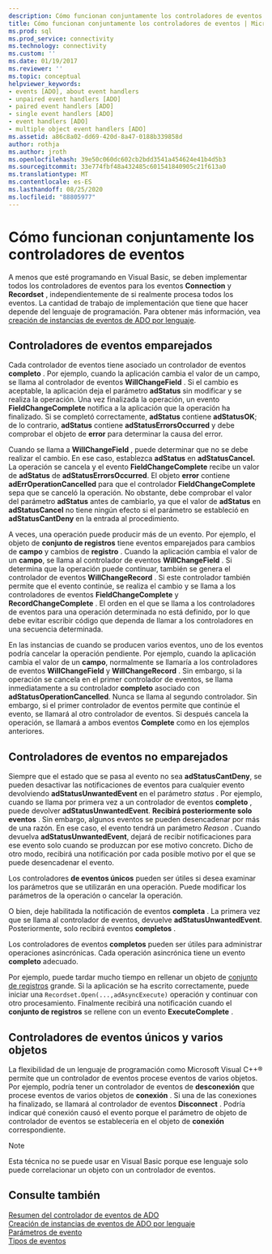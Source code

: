 ```yaml
---
description: Cómo funcionan conjuntamente los controladores de eventos
title: Cómo funcionan conjuntamente los controladores de eventos | Microsoft Docs
ms.prod: sql
ms.prod_service: connectivity
ms.technology: connectivity
ms.custom: ''
ms.date: 01/19/2017
ms.reviewer: ''
ms.topic: conceptual
helpviewer_keywords:
- events [ADO], about event handlers
- unpaired event handlers [ADO]
- paired event handlers [ADO]
- single event handlers [ADO]
- event handlers [ADO]
- multiple object event handlers [ADO]
ms.assetid: a86c8a02-dd69-420d-8a47-0188b339858d
author: rothja
ms.author: jroth
ms.openlocfilehash: 39e50c060dc602cb2bdd3541a454624e41b4d5b3
ms.sourcegitcommit: 33e774fbf48a432485c601541840905c21f613a0
ms.translationtype: MT
ms.contentlocale: es-ES
ms.lasthandoff: 08/25/2020
ms.locfileid: "88805977"
---
```

# <a name="how-event-handlers-work-together"></a>Cómo funcionan conjuntamente los controladores de eventos
A menos que esté programando en Visual Basic, se deben implementar todos los controladores de eventos para los eventos **Connection** y **Recordset** , independientemente de si realmente procesa todos los eventos. La cantidad de trabajo de implementación que tiene que hacer depende del lenguaje de programación. Para obtener más información, vea [creación de instancias de eventos de ADO por lenguaje](./ado-event-instantiation-by-language.md).  
  
## <a name="paired-event-handlers"></a>Controladores de eventos emparejados  
 Cada controlador de eventos tiene asociado un controlador de eventos **completo** . Por ejemplo, cuando la aplicación cambia el valor de un campo, se llama al controlador de eventos **WillChangeField** . Si el cambio es aceptable, la aplicación deja el parámetro **adStatus** sin modificar y se realiza la operación. Una vez finalizada la operación, un evento **FieldChangeComplete** notifica a la aplicación que la operación ha finalizado. Si se completó correctamente, **adStatus** contiene **adStatusOK**; de lo contrario, **adStatus** contiene **adStatusErrorsOccurred** y debe comprobar el objeto de **error** para determinar la causa del error.  
  
 Cuando se llama a **WillChangeField** , puede determinar que no se debe realizar el cambio. En ese caso, establezca **adStatus** en **adStatusCancel.** La operación se cancela y el evento **FieldChangeComplete** recibe un valor de **adStatus** de **adStatusErrorsOccurred**. El objeto **error** contiene **adErrOperationCancelled** para que el controlador **FieldChangeComplete** sepa que se canceló la operación. No obstante, debe comprobar el valor del parámetro **adStatus** antes de cambiarlo, ya que el valor de **adStatus** en **adStatusCancel** no tiene ningún efecto si el parámetro se estableció en **adStatusCantDeny** en la entrada al procedimiento.  
  
 A veces, una operación puede producir más de un evento. Por ejemplo, el objeto de **conjunto de registros** tiene eventos emparejados para cambios de **campo** y cambios de **registro** . Cuando la aplicación cambia el valor de un **campo**, se llama al controlador de eventos **WillChangeField** . Si determina que la operación puede continuar, también se genera el controlador de eventos **WillChangeRecord** . Si este controlador también permite que el evento continúe, se realiza el cambio y se llama a los controladores de eventos **FieldChangeComplete** y **RecordChangeComplete** . El orden en el que se llama a los controladores de eventos para una operación determinada no está definido, por lo que debe evitar escribir código que dependa de llamar a los controladores en una secuencia determinada.  
  
 En las instancias de cuando se producen varios eventos, uno de los eventos podría cancelar la operación pendiente. Por ejemplo, cuando la aplicación cambia el valor de un **campo**, normalmente se llamaría a los controladores de eventos **WillChangeField** y **WillChangeRecord** . Sin embargo, si la operación se cancela en el primer controlador de eventos, se llama inmediatamente a su controlador **completo** asociado con **adStatusOperationCancelled**. Nunca se llama al segundo controlador. Sin embargo, si el primer controlador de eventos permite que continúe el evento, se llamará al otro controlador de eventos. Si después cancela la operación, se llamará a ambos eventos **Complete** como en los ejemplos anteriores.  
  
## <a name="unpaired-event-handlers"></a>Controladores de eventos no emparejados  
 Siempre que el estado que se pasa al evento no sea **adStatusCantDeny**, se pueden desactivar las notificaciones de eventos para cualquier evento devolviendo **adStatusUnwantedEvent** en el parámetro *status* . Por ejemplo, cuando se llama por primera vez a un controlador de eventos **completo** , puede devolver **adStatusUnwantedEvent**. **Recibirá posteriormente solo eventos** . Sin embargo, algunos eventos se pueden desencadenar por más de una razón. En ese caso, el evento tendrá un parámetro *Reason* . Cuando devuelva **adStatusUnwantedEvent**, dejará de recibir notificaciones para ese evento solo cuando se produzcan por ese motivo concreto. Dicho de otro modo, recibirá una notificación por cada posible motivo por el que se puede desencadenar el evento.  
  
 Los controladores **de eventos únicos** pueden ser útiles si desea examinar los parámetros que se utilizarán en una operación. Puede modificar los parámetros de la operación o cancelar la operación.  
  
 O bien, deje habilitada la notificación de eventos **completa** . La primera vez que se llama al controlador de eventos, devuelve **adStatusUnwantedEvent**. Posteriormente, solo recibirá eventos **completos** .  
  
 Los controladores de eventos **completos** pueden ser útiles para administrar operaciones asincrónicas. Cada operación asincrónica tiene un evento **completo** adecuado.  
  
 Por ejemplo, puede tardar mucho tiempo en rellenar un objeto de [conjunto de registros](../../reference/ado-api/recordset-object-ado.md) grande. Si la aplicación se ha escrito correctamente, puede iniciar una `Recordset.Open(...,adAsyncExecute)` operación y continuar con otro procesamiento. Finalmente recibirá una notificación cuando el **conjunto de registros** se rellene con un evento **ExecuteComplete** .  
  
## <a name="single-event-handlers-and-multiple-objects"></a>Controladores de eventos únicos y varios objetos  
 La flexibilidad de un lenguaje de programación como Microsoft Visual C++® permite que un controlador de eventos procese eventos de varios objetos. Por ejemplo, podría tener un controlador de eventos de **desconexión** que procese eventos de varios objetos de **conexión** . Si una de las conexiones ha finalizado, se llamará al controlador de eventos **Disconnect** . Podría indicar qué conexión causó el evento porque el parámetro de objeto de controlador de eventos se establecería en el objeto de **conexión** correspondiente.  
  
> [!NOTE]
>  Esta técnica no se puede usar en Visual Basic porque ese lenguaje solo puede correlacionar un objeto con un controlador de eventos.  
  
## <a name="see-also"></a>Consulte también  
 [Resumen del controlador de eventos de ADO](./ado-event-handler-summary.md)   
 [Creación de instancias de eventos de ADO por lenguaje](./ado-event-instantiation-by-language.md)   
 [Parámetros de evento](./event-parameters.md)   
 [Tipos de eventos](./types-of-events.md)